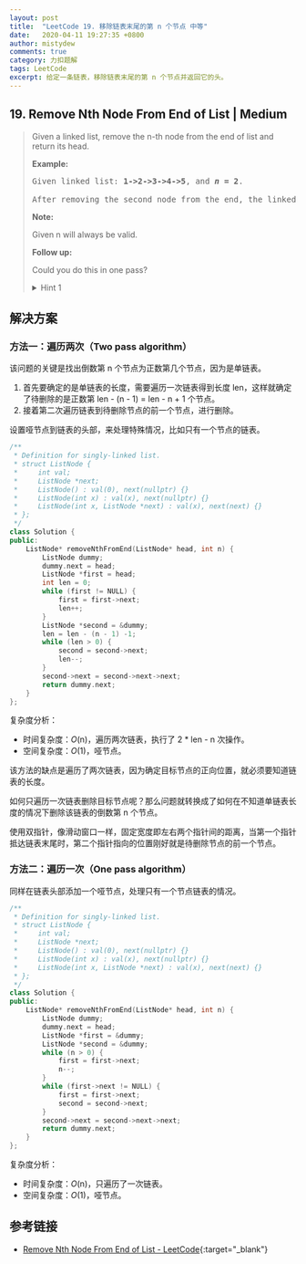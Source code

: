 ```yaml
---
layout: post
title:  "LeetCode 19. 移除链表末尾的第 n 个节点 中等"
date:   2020-04-11 19:27:35 +0800
author: mistydew
comments: true
category: 力扣题解
tags: LeetCode
excerpt: 给定一条链表，移除链表末尾的第 n 个节点并返回它的头。
---
```

## 19. Remove Nth Node From End of List | Medium

> Given a linked list, remove the n-th node from the end of list and return its head.
> 
> **Example:**
> 
> <pre>
> Given linked list: <strong>1->2->3->4->5</strong>, and <strong><em>n</em> = 2</strong>.
> 
> After removing the second node from the end, the linked list becomes <strong>1->2->3->5</strong>.
> </pre>
> 
> **Note:**
> 
> Given n will always be valid.
> 
> **Follow up:**
> 
> Could you do this in one pass?
> 
> <details>
> <summary>Hint 1</summary>
> Maintain two pointers and update one with a delay of n steps.
> </details>

## 解决方案

### 方法一：遍历两次（Two pass algorithm）

该问题的关键是找出倒数第 n 个节点为正数第几个节点，因为是单链表。
1. 首先要确定的是单链表的长度，需要遍历一次链表得到长度 len，这样就确定了待删除的是正数第 len - (n - 1) = len - n + 1 个节点。
2. 接着第二次遍历链表到待删除节点的前一个节点，进行删除。

设置哑节点到链表的头部，来处理特殊情况，比如只有一个节点的链表。

```cpp
/**
 * Definition for singly-linked list.
 * struct ListNode {
 *     int val;
 *     ListNode *next;
 *     ListNode() : val(0), next(nullptr) {}
 *     ListNode(int x) : val(x), next(nullptr) {}
 *     ListNode(int x, ListNode *next) : val(x), next(next) {}
 * };
 */
class Solution {
public:
    ListNode* removeNthFromEnd(ListNode* head, int n) {
        ListNode dummy;
        dummy.next = head;
        ListNode *first = head;
        int len = 0;
        while (first != NULL) {
            first = first->next;
            len++;
        }
        ListNode *second = &dummy;
        len = len - (n - 1) -1;
        while (len > 0) {
            second = second->next;
            len--;
        }
        second->next = second->next->next;
        return dummy.next;
    }
};
```

复杂度分析：
* 时间复杂度：_O_(n)，遍历两次链表，执行了 2 * len - n 次操作。
* 空间复杂度：_O_(1)，哑节点。

该方法的缺点是遍历了两次链表，因为确定目标节点的正向位置，就必须要知道链表的长度。

如何只遍历一次链表删除目标节点呢？那么问题就转换成了如何在不知道单链表长度的情况下删除该链表的倒数第 n 个节点。

使用双指针，像滑动窗口一样，固定宽度即左右两个指针间的距离，当第一个指针抵达链表末尾时，第二个指针指向的位置刚好就是待删除节点的前一个节点。

### 方法二：遍历一次（One pass algorithm）

同样在链表头部添加一个哑节点，处理只有一个节点链表的情况。

```cpp
/**
 * Definition for singly-linked list.
 * struct ListNode {
 *     int val;
 *     ListNode *next;
 *     ListNode() : val(0), next(nullptr) {}
 *     ListNode(int x) : val(x), next(nullptr) {}
 *     ListNode(int x, ListNode *next) : val(x), next(next) {}
 * };
 */
class Solution {
public:
    ListNode* removeNthFromEnd(ListNode* head, int n) {
        ListNode dummy;
        dummy.next = head;
        ListNode *first = &dummy;
        ListNode *second = &dummy;
        while (n > 0) {
            first = first->next;
            n--;
        }
        while (first->next != NULL) {
            first = first->next;
            second = second->next;
        }
        second->next = second->next->next;
        return dummy.next;
    }
};
```

复杂度分析：
* 时间复杂度：_O_(n)，只遍历了一次链表。
* 空间复杂度：_O_(1)，哑节点。

## 参考链接

* [Remove Nth Node From End of List - LeetCode](https://leetcode.com/problems/remove-nth-node-from-end-of-list/){:target="_blank"}
